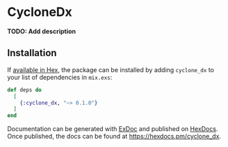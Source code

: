 # CycloneDx

**TODO: Add description**

## Installation

If [available in Hex](https://hex.pm/docs/publish), the package can be installed
by adding `cyclone_dx` to your list of dependencies in `mix.exs`:

```elixir
def deps do
  [
    {:cyclone_dx, "~> 0.1.0"}
  ]
end
```

Documentation can be generated with [ExDoc](https://github.com/elixir-lang/ex_doc)
and published on [HexDocs](https://hexdocs.pm). Once published, the docs can
be found at <https://hexdocs.pm/cyclone_dx>.

